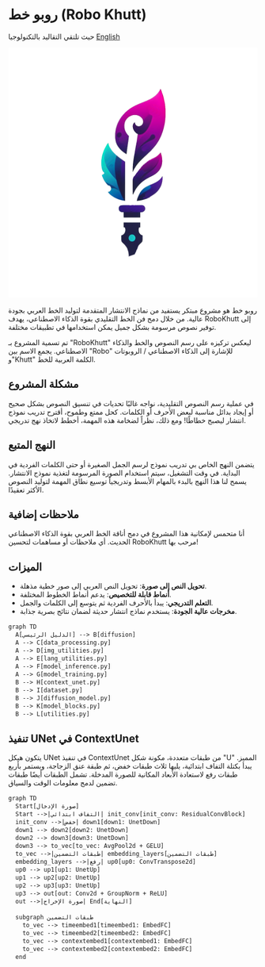 # روبو خط (Robo Khutt)
حيث تلتقي التقاليد بالتكنولوجيا
[English](./README.md)

![RoboKhutt Logo](./logo.png)

روبو خط هو مشروع مبتكر يستفيد من نماذج الانتشار المتقدمة لتوليد الخط العربي بجودة عالية. من خلال دمج فن الخط التقليدي بقوة الذكاء الاصطناعي، يهدف RoboKhutt إلى توفير نصوص مرسومة بشكل جميل يمكن استخدامها في تطبيقات مختلفة.

تم تسمية المشروع بـ "RoboKhutt" ليعكس تركيزه على رسم النصوص والخط والذكاء الاصطناعي. يجمع الاسم بين "Robo" للإشارة إلى الذكاء الاصطناعي / الروبوتات و"Khutt" الكلمة العربية للخط.

## مشكلة المشروع
في عملية رسم النصوص التقليدية، نواجه غالبًا تحديات في تنسيق النصوص بشكل صحيح أو إيجاد بدائل مناسبة لبعض الأحرف أو الكلمات. كحل ممتع وطموح، أقترح تدريب نموذج انتشار ليصبح خطاطًا! ومع ذلك، نظراً لضخامة هذه المهمة، أخطط لاتخاذ نهج تدريجي.

## النهج المتبع
يتضمن النهج الخاص بي تدريب نموذج لرسم الجمل الصغيرة أو حتى الكلمات الفردية في البداية. في وقت التشغيل، سيتم استخدام الصورة المرسومة لتغذية نموذج الانتشار. يسمح لنا هذا النهج بالبدء بالمهام الأبسط وتدريجياً توسيع نطاق المهمة لتوليد النصوص الأكثر تعقيدًا.

## ملاحظات إضافية
أنا متحمس لإمكانية هذا المشروع في دمج أناقة الخط العربي بقوة الذكاء الاصطناعي الحديث. أي ملاحظات أو مساهمات لتحسين RoboKhutt مرحب بها!

## الميزات

- **تحويل النص إلى صورة**: تحويل النص العربي إلى صور خطية مذهلة.
- **أنماط قابلة للتخصيص**: يدعم أنماط الخطوط المختلفة.
- **التعلم التدريجي**: يبدأ بالأحرف الفردية ثم يتوسع إلى الكلمات والجمل.
- **مخرجات عالية الجودة**: يستخدم نماذج انتشار حديثة لضمان نتائج بصرية جذابة.

```mermaid
graph TD
  A[الدليل الرئيسي] --> B[diffusion]
  A --> C[data_processing.py]
  A --> D[img_utilities.py]
  A --> E[lang_utilities.py]
  A --> F[model_inference.py]
  A --> G[model_training.py]
  B --> H[context_unet.py]
  B --> I[dataset.py]
  B --> J[diffusion_model.py]
  B --> K[model_blocks.py]
  B --> L[utilities.py]
```

## تنفيذ UNet في ContextUnet

يتكون هيكل UNet في تنفيذ ContextUnet من طبقات متعددة، مكونة شكل "U" المميز. يبدأ بكتلة التفاف ابتدائية، يليها ثلاث طبقات خفض، ثم طبقة عنق الزجاجة، ويستمر بأربع طبقات رفع لاستعادة الأبعاد المكانية للصورة المدخلة. تشمل الطبقات أيضًا طبقات تضمين لدمج معلومات الوقت والسياق.


```mermaid
graph TD
  Start[صورة الإدخال]
  Start -->|التفاف ابتدائي| init_conv[init_conv: ResidualConvBlock]
  init_conv -->|خفض| down1[down1: UnetDown]
  down1 --> down2[down2: UnetDown]
  down2 --> down3[down3: UnetDown]
  down3 --> to_vec[to_vec: AvgPool2d + GELU]
  to_vec -->|طبقات التضمين| embedding_layers[طبقات التضمين]
  embedding_layers -->|رفع| up0[up0: ConvTranspose2d]
  up0 --> up1[up1: UnetUp]
  up1 --> up2[up2: UnetUp]
  up2 --> up3[up3: UnetUp]
  up3 --> out[out: Conv2d + GroupNorm + ReLU]
  out -->|صورة الإخراج| End[النهاية]
  
  subgraph طبقات التضمين
    to_vec --> timeembed1[timeembed1: EmbedFC]
    to_vec --> timeembed2[timeembed2: EmbedFC]
    to_vec --> contextembed1[contextembed1: EmbedFC]
    to_vec --> contextembed2[contextembed2: EmbedFC]
  end
```

